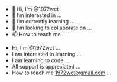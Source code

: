 - 👋 Hi, I’m @1972wct
- 👀 I’m interested in ...
- 🌱 I’m currently learning ...
- 💞️ I’m looking to collaborate on ...
- 📫 How to reach me ...

<!---
1972wct/1972wct is a ✨ special ✨ repository because its `README.md` (this file) appears on your GitHub profile.
You can click the Preview link to take a look at your changes.
--->
- Hi, I'm @1972wct ...
- I am interested in learning ...
- I am learning to code ...
- All support is appreciated ...
- How to reach me 1972wct@gmail.com ...
